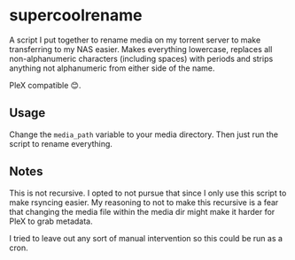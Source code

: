 # supercoolrename
A script I put together to rename media on my torrent server to make transferring to my NAS easier. Makes everything lowercase, replaces all non-alphanumeric characters (including spaces) with periods and strips anything not alphanumeric from either side of the name.

PleX compatible 😊.

## Usage
Change the `media_path` variable to your media directory. Then just run the script to rename everything.

## Notes
This is not recursive. I opted to not pursue that since I only use this script to make rsyncing easier. My reasoning to not to make this recursive is a fear that changing the media file within the media dir might make it harder for PleX to grab metadata.

I tried to leave out any sort of manual intervention so this could be run as a cron.
